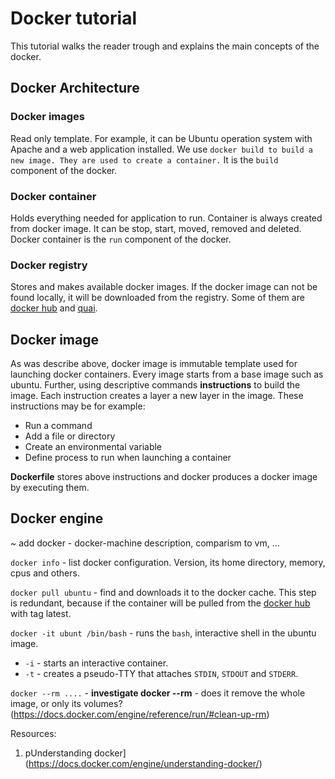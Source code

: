 # Docker tutorial
This tutorial walks the reader trough and explains the main concepts of the docker.

## Docker Architecture

### Docker images
Read only template. For example, it can be Ubuntu operation system with Apache and a web application installed. We use `docker build to build a new image. They are used to create a container.`
It is the `build` component of the docker.

### Docker container
Holds everything needed for application to run. Container is always created from docker image. It can be stop, start, moved, removed and deleted. 
Docker container is the `run` component of the docker.

### Docker registry
Stores and makes available docker images. If the docker image can not be found locally, it will be downloaded from the registry. Some of them are [docker hub](https://hub.docker.com/) and [quai](https://quay.io).

## Docker image
As was describe above, docker image is immutable template used for launching docker containers. Every image starts from a base image such as ubuntu. Further, using descriptive commands **instructions** to build the image. Each instruction creates a layer a new layer in the image. These instructions may be for example:

- Run a command
- Add a file or directory
- Create an environmental variable
- Define process to run when launching a container

**Dockerfile** stores above instructions and docker produces a docker image by executing them.

## Docker engine

~ add docker - docker-machine description, comparism to vm, ...

`docker info` - list docker configuration. Version, its home directory, memory, cpus and others.

`docker pull ubuntu` - find and downloads it to the docker cache. This step is redundant, because if the container will be pulled from the [docker hub](https://hub.docker.com/) with tag latest.

`docker -it ubunt /bin/bash` - runs the `bash`, interactive shell in the ubuntu image.
  - `-i` - starts an interactive container.
  - `-t` - creates a pseudo-TTY that attaches `STDIN`, `STDOUT` and `STDERR`.

`docker --rm ....` - **investigate docker --rm** - does it remove the whole image, or only its volumes? (https://docs.docker.com/engine/reference/run/#clean-up-rm)

Resources:
1. pUnderstanding docker](https://docs.docker.com/engine/understanding-docker/) 